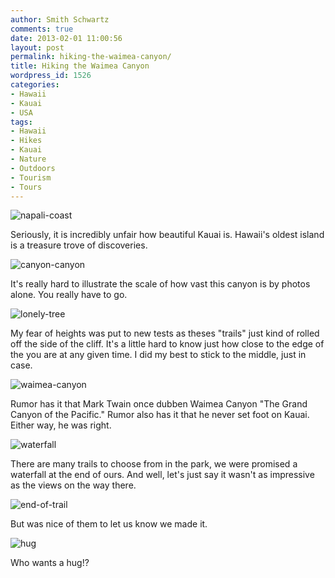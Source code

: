```yaml
---
author: Smith Schwartz
comments: true
date: 2013-02-01 11:00:56
layout: post
permalink: hiking-the-waimea-canyon/
title: Hiking the Waimea Canyon
wordpress_id: 1526
categories:
- Hawaii
- Kauai
- USA
tags:
- Hawaii
- Hikes
- Kauai
- Nature
- Outdoors
- Tourism
- Tours
---
```


![napali-coast](http://schwartzography.com/wp-content/uploads/2013/01/napali-coast.jpg)

Seriously, it is incredibly unfair how beautiful Kauai is. Hawaii's oldest island is a treasure trove of discoveries. 

![canyon-canyon](http://schwartzography.com/wp-content/uploads/2013/01/canyon-canyon.jpg)

It's really hard to illustrate the scale of how vast this canyon is by photos alone. You really have to go.

![lonely-tree](http://schwartzography.com/wp-content/uploads/2013/01/lonely-tree.jpg)

My fear of heights was put to new tests as theses "trails" just kind of rolled off the side of the cliff. It's a little hard to know just how close to the edge of the you are at any given time. I did my best to stick to the middle, just in case.

![waimea-canyon](http://schwartzography.com/wp-content/uploads/2013/01/waimea-canyon.jpg)

Rumor has it that Mark Twain once dubben Waimea Canyon "The Grand Canyon of the Pacific." Rumor also has it that he never set foot on Kauai. Either way, he was right. 

![waterfall](http://schwartzography.com/wp-content/uploads/2013/01/waterfall.jpg)

There are many trails to choose from in the park, we were promised a waterfall at the end of ours. And well, let's just say it wasn't as impressive as the views on the way there. 

![end-of-trail](http://schwartzography.com/wp-content/uploads/2013/01/end-of-trail.jpg)

But was nice of them to let us know we made it.

![hug](http://schwartzography.com/wp-content/uploads/2013/01/hug.jpg)

Who wants a hug!?

